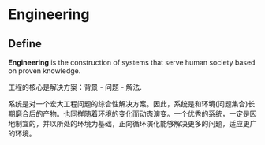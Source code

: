 # Engineering

## Define

**Engineering** is the construction of systems that serve human society based on proven knowledge.

工程的核心是解决方案：背景 - 问题 - 解法. 

系统是对一个宏大工程问题的综合性解决方案。因此，系统是和环境(问题集合)长期磨合后的产物。也同样随着环境的变化而动态演变。一个优秀的系统，一定是因地制宜的，并以所处的环境为基础，正向循环演化能够解决更多的问题，适应更广的环境。